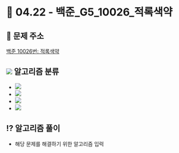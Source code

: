 # 🌹 04.22 - 백준_G5_10026_적록색약


## 📝 문제 주소

 

[백준 10026번: 적록색약](https://www.acmicpc.net/problem/10026)


## <img src="https://img.shields.io/badge/Java-007396?style=flat-square&logo=Java&logoColor=white"/></a> 알고리즘 분류

- <img src="https://img.shields.io/badge/그래프 이론-dd3a0a?style=flat-square&logo=simpleicons에서_아이콘이름&logoColor=white"/></a>
- <img src="https://img.shields.io/badge/그래프 탐색-f9dc3e?style=flat-square&logo=simpleicons에서_아이콘이름&logoColor=white"/></a>
- <img src="https://img.shields.io/badge/DFS-339933?style=flat-square&logo=simpleicons에서_아이콘이름&logoColor=white"/></a>
- <img src="https://img.shields.io/badge/BFS-0085de?style=flat-square&logo=simpleicons에서_아이콘이름&logoColor=white"/></a>

## ⁉️ 알고리즘 풀이


- 해당 문제를 해결하기 위한 알고리즘 입럭